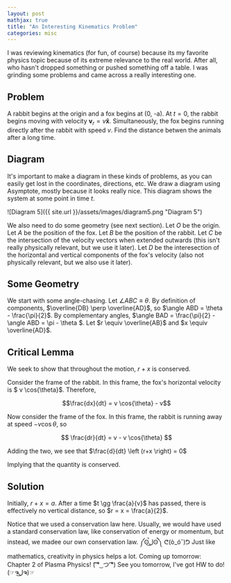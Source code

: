 ```yaml
---
layout: post
mathjax: true
title: "An Interesting Kinematics Problem"
categories: misc
---
```


I was reviewing kinematics (for fun, of course) because its my favorite physics topic because of its extreme relevance to the real world.
After all, who hasn't dropped something or pushed something off a table.
I was grinding some problems and came across a really interesting one.

## Problem
A rabbit begins at the origin and a fox begins at (0, -a). 
At $t=0$, the rabbit begins moving with velocity $\boldsymbol{v}_r = v \boldsymbol{\hat{x}}$. 
Simultaneously, the fox begins running directly after the rabbit with speed $v$. 
Find the distance betwen the animals after a long time.

## Diagram
It's important to make a diagram in these kinds of problems, as you can easily get lost in the coordinates, directions, etc.
We  draw a diagram using Asymptote, mostly because it looks really nice.
This diagram shows the system at some point in time $t$.

![Diagram 5]({{ site.url }}/assets/images/diagram5.png "Diagram 5")

We also need to do some geometry (see next section).
Let $O$ be the origin.
Let $A$ be the position of the fox.
Let $B$ be the position of the rabbit.
Let $C$ be the intersection of the velocity vectors when extended outwards (this isn't really physically relevant, but we use it later).
Let $D$ be the interesection of the horizontal and vertical components of the fox's velocity (also not physically relevant, but we also use it later).

## Some Geometry
We start with some angle-chasing. 
Let $\angle ABC \equiv \theta$.
By definition of components, $\overline{DB} \perp \overline{AD}$, so $\angle ABD = \theta - \frac{\pi}{2}$.
By complementary angles, $\angle BAD = \frac{\pi}{2} - \angle ABD = \pi - \theta $.
Let $r \equiv \overline{AB}$ and $x \equiv \overline{AD}$.

## Critical Lemma
We seek to show that throughout the motion, $r+x$ is conserved.

Consider the frame of the rabbit.
In this frame, the fox's horizontal velocity is $ v \cos{\theta}$.
Therefore,


$$\frac{dx}{dt} = v \cos{\theta} - v$$


Now consider the frame of the fox.
In this frame, the rabbit is running away at speed $- v \cos{\theta}$, so


$$ \frac{dr}{dt} = v - v \cos{\theta} $$

Adding the two, we see that
$\frac{d}{dt} \left (r+x \right) = 0$

Implying that the quantity is conserved.

## Solution
Initially, $r+x = a$. After a time $t \gg \frac{a}{v}$ has passed, there is effectively no vertical distance, so $r = x = \frac{a}{2}$.

Notice that we used a conservation law here. Usually, we would have used a standard conservation law, like conservation of energy or momentum, but instead, we madee our own conservation law.
༼ʘ̚ل͜ʘ̚༽ 
ᕦ(ò_óˇ)ᕤ 
Just like mathematics, creativity in physics helps a lot. 
Coming up tomorrow: Chapter 2 of Plasma Physics! 
(͡ ͡° ͜ つ ͡͡°) See you tomorrow, I've got HW to do! (☞ຈل͜ຈ)☞
